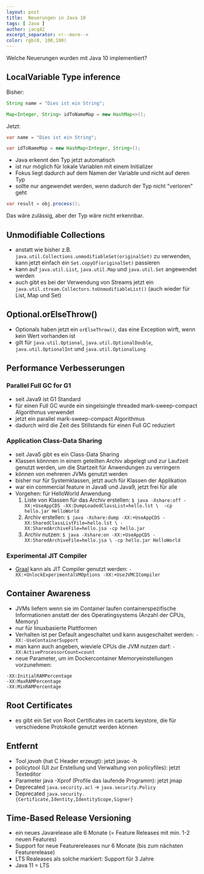 ```yaml
---
layout: post
title:  Neuerungen in Java 10
tags: [ Java ]
author: jacq42
excerpt_separator: <!--more-->
color: rgb(0, 100,100)
---
```


Welche Neuerungen wurden mit Java 10 implementiert?

<!--more-->

## LocalVariable Type inference

Bisher:
```java
String name = "Dies ist ein String";

Map<Integer, String> idToNameMap = new HashMap<>();
```

Jetzt:
```java
var name = "Dies ist ein String";

var idToNameMap = new HashMap<Integer, String>();
```

* Java erkennt den Typ jetzt automatisch
* ist nur möglich für lokale Variablen mit einem Initializer
* Fokus liegt dadurch auf dem Namen der Variable und nicht auf deren Typ
* sollte nur angewendet werden, wenn dadurch der Typ nicht "verloren" geht

```java
var result = obj.process();
```
Das wäre zulässig, aber der Typ wäre nicht erkennbar.

## Unmodifiable Collections

* anstatt wie bisher z.B. `java.util.Collections.unmodifiableSet(originalSet)` zu verwenden, kann jetzt einfach ein `Set.copyOf(originalSet)` passieren
* kann auf `java.util.List`, `java.util.Map` und `java.util.Set` angewendet werden
* auch gibt es bei der Verwendung von Streams jetzt ein `java.util.stream.Collectors.toUnmodifiableList()` (auch wieder für List, Map und Set)

## Optional.orElseThrow()

* Optionals haben jetzt ein `orElseThrow()`, das eine Exception wirft, wenn kein Wert vorhanden ist
* gilt für `java.util.Optional`, `java.util.OptionalDouble`, `java.util.OptionalInt` und `java.util.OptionalLong`

## Performance Verbesserungen

### Parallel Full GC for G1

* seit Java9 ist G1 Standard
* für einen Full GC wurde ein singelsingle threaded mark-sweep-compact Algorithmus verwendet
* jetzt ein parallel mark-sweep-compact Algorithmus
* dadurch wird die Zeit des Stillstands für einen Full GC reduziert

### Application Class-Data Sharing

* seit Java5 gibt es ein Class-Data Sharing
* Klassen könnnen in einem geteilten Archiv abgelegt und zur Laufzeit genutzt werden, um die Startzeit für Anwendungen zu verringern
* können von mehreren JVMs genutzt werden
* bisher nur für Systemklassen, jetzt auch für Klassen der Applikation
* war ein commercial feature in Java8 und Java9, jetzt frei für alle
* Vorgehen: für HelloWorld Anwendung
    1. Liste von Klassen für das Archiv erstellen: `$ java -Xshare:off -XX:+UseAppCDS -XX:DumpLoadedClassList=hello.lst \ 
    -cp hello.jar HelloWorld`
    2. Archiv erstellen: `$ java -Xshare:dump -XX:+UseAppCDS -XX:SharedClassListFile=hello.lst \
    -XX:SharedArchiveFile=hello.jsa -cp hello.jar`
    3. Archiv nutzen: `$ java -Xshare:on -XX:+UseAppCDS -XX:SharedArchiveFile=hello.jsa \
    -cp hello.jar HelloWorld`

### Experimental JIT Compiler

* [Graal](https://github.com/oracle/graal/blob/master/compiler/README.md) kann als JIT Compiler genutzt werden: `-XX:+UnlockExperimentalVMOptions -XX:+UseJVMCICompiler`

## Container Awareness

* JVMs liefern wenn sie im Container laufen containerspezifische Informationen anstatt der des Operatingsystems (Anzahl der CPUs, Memory)
* nur für linuxbasierte Plattformen
* Verhalten ist per Default angeschaltet und kann ausgeschaltet werden: `-XX:-UseContainerSupport`
* man kann auch angeben, wieviele CPUs die JVM nutzen darf: `-XX:ActiveProcessorCount=count`
* neue Parameter, um im Dockercontainer Memoryeinstellungen vorzunehmen:
```
-XX:InitialRAMPercentage
-XX:MaxRAMPercentage
-XX:MinRAMPercentage
```

## Root Certificates

* es gibt ein Set von Root Certificates im cacerts keystore, die für verschiedene Protokolle genutzt werden können

## Entfernt

* Tool _javah_ (hat C Header erzeugt): jetzt javac -h
* policytool (UI zur Erstellung und Verwaltung von policyfiles): jetzt Texteditor
* Parameter java -Xprof (Profile das laufende Programm): jetzt jmap 
* Deprecated `java.security.acl` -> `java.security.Policy`
* Deprecated `java.security.{Certificate,Identity,IdentityScope,Signer}`

## Time-Based Release Versioning

* ein neues Javarelease alle 6 Monate (= Feature Releases mit min. 1-2 neuen Features)
* Support for neue Featurereleases nur 6 Monate (bis zum nächsten Featurerelease)
* LTS Realeases als solche markiert: Support für 3 Jahre
* Java 11 = LTS